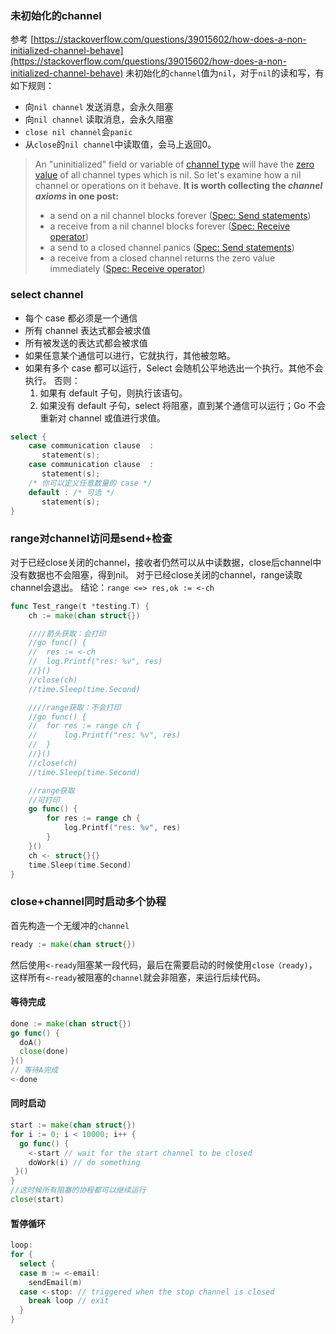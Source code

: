 ### 未初始化的channel
参考 [https://stackoverflow.com/questions/39015602/how-does-a-non-initialized-channel-behave](https://stackoverflow.com/questions/39015602/how-does-a-non-initialized-channel-behave)
未初始化的`channel`值为`nil`，对于`nil`的读和写，有如下规则：
- 向`nil channel` 发送消息，会永久阻塞
- 向`nil channel` 读取消息，会永久阻塞
- `close nil channel`会`panic`
- 从`close`的`nil channel`中读取值，会马上返回0。 
> An "uninitialized" field or variable of [channel type](https://golang.org/ref/spec#Channel_types) will have the [zero value](https://golang.org/ref/spec#The_zero_value) of all channel types which is nil. So let's examine how a nil channel or operations on it behave.
> **It is worth collecting the _channel axioms_ in one post:**
> - a send on a nil channel blocks forever ([Spec: Send statements](https://golang.org/ref/spec#Send_statements))
> - a receive from a nil channel blocks forever ([Spec: Receive operator](https://golang.org/ref/spec#Receive_operator))
> - a send to a closed channel panics ([Spec: Send statements](https://golang.org/ref/spec#Send_statements))
> - a receive from a closed channel returns the zero value immediately ([Spec: Receive operator](https://golang.org/ref/spec#Receive_operator))

### select channel
- 每个 case 都必须是一个通信
- 所有 channel 表达式都会被求值
- 所有被发送的表达式都会被求值
- 如果任意某个通信可以进行，它就执行，其他被忽略。
- 如果有多个 case 都可以运行，Select 会随机公平地选出一个执行。其他不会执行。
否则：
   1. 如果有 default 子句，则执行该语句。
   2. 如果没有 default 子句，select 将阻塞，直到某个通信可以运行；Go 不会重新对 channel 或值进行求值。
```go
select {
    case communication clause  :
       statement(s);      
    case communication clause  :
       statement(s);
    /* 你可以定义任意数量的 case */
    default : /* 可选 */
       statement(s);
}
```

### range对channel访问是send+检查
对于已经close关闭的channel，接收者仍然可以从中读数据，close后channel中没有数据也不会阻塞，得到nil。
对于已经close关闭的channel，range读取channel会退出。
结论：`range <=> res,ok := <-ch`
```go
func Test_range(t *testing.T) {
	ch := make(chan struct{})

	////箭头获取：会打印
	//go func() {
	//	res := <-ch
	//	log.Printf("res: %v", res)
	//}()
	//close(ch)
	//time.Sleep(time.Second)

	////range获取：不会打印
	//go func() {
	//	for res := range ch {
	//		log.Printf("res: %v", res)
	//	}
	//}()
	//close(ch)
	//time.Sleep(time.Second)

	//range获取
	//可打印
	go func() {
		for res := range ch {
			log.Printf("res: %v", res)
		}
	}()
	ch <- struct{}{}
	time.Sleep(time.Second)
}
```

### close+channel同时启动多个协程
首先构造一个无缓冲的`channel`
```go
ready := make(chan struct{})
```
然后使用`<-ready`阻塞某一段代码，最后在需要启动的时候使用`close（ready)`，这样所有`<-ready`被阻塞的`channel`就会非阻塞，来运行后续代码。
#### 等待完成
```go
done := make(chan struct{})
go func() {
  doA()
  close(done)
}()
// 等待A完成
<-done
```
#### 同时启动
```go
start := make(chan struct{})
for i := 0; i < 10000; i++ {
  go func() {
    <-start // wait for the start channel to be closed
    doWork(i) // do something
 }()
}
//这时候所有阻塞的协程都可以继续运行
close(start)
```
#### 暂停循环
```go
loop:
for {
  select {
  case m := <-email:
    sendEmail(m)
  case <-stop: // triggered when the stop channel is closed
    break loop // exit
  }
}
```